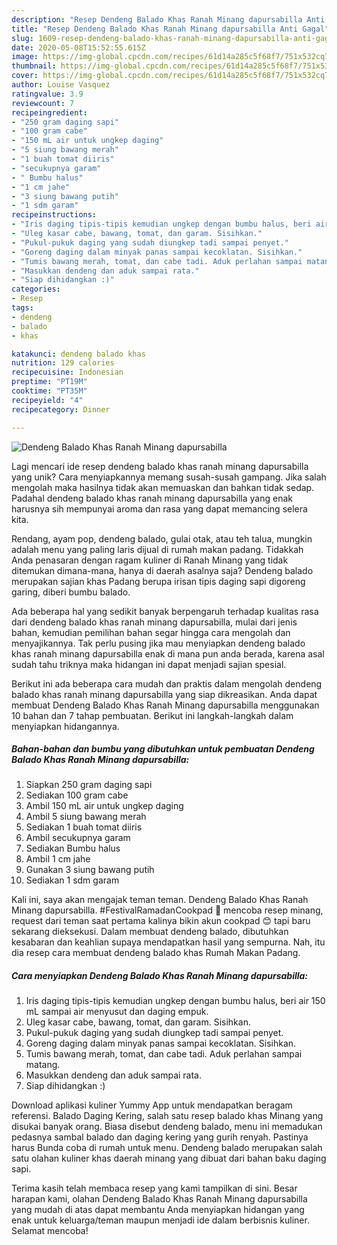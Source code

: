 ```yaml
---
description: "Resep Dendeng Balado Khas Ranah Minang dapursabilla Anti Gagal"
title: "Resep Dendeng Balado Khas Ranah Minang dapursabilla Anti Gagal"
slug: 1609-resep-dendeng-balado-khas-ranah-minang-dapursabilla-anti-gagal
date: 2020-05-08T15:52:55.615Z
image: https://img-global.cpcdn.com/recipes/61d14a285c5f68f7/751x532cq70/dendeng-balado-khas-ranah-minang-dapursabilla-foto-resep-utama.jpg
thumbnail: https://img-global.cpcdn.com/recipes/61d14a285c5f68f7/751x532cq70/dendeng-balado-khas-ranah-minang-dapursabilla-foto-resep-utama.jpg
cover: https://img-global.cpcdn.com/recipes/61d14a285c5f68f7/751x532cq70/dendeng-balado-khas-ranah-minang-dapursabilla-foto-resep-utama.jpg
author: Louise Vasquez
ratingvalue: 3.9
reviewcount: 7
recipeingredient:
- "250 gram daging sapi"
- "100 gram cabe"
- "150 mL air untuk ungkep daging"
- "5 siung bawang merah"
- "1 buah tomat diiris"
- "secukupnya garam"
- " Bumbu halus"
- "1 cm jahe"
- "3 siung bawang putih"
- "1 sdm garam"
recipeinstructions:
- "Iris daging tipis-tipis kemudian ungkep dengan bumbu halus, beri air 150 mL sampai air menyusut dan daging empuk."
- "Uleg kasar cabe, bawang, tomat, dan garam. Sisihkan."
- "Pukul-pukuk daging yang sudah diungkep tadi sampai penyet."
- "Goreng daging dalam minyak panas sampai kecoklatan. Sisihkan."
- "Tumis bawang merah, tomat, dan cabe tadi. Aduk perlahan sampai matang."
- "Masukkan dendeng dan aduk sampai rata."
- "Siap dihidangkan :)"
categories:
- Resep
tags:
- dendeng
- balado
- khas

katakunci: dendeng balado khas 
nutrition: 129 calories
recipecuisine: Indonesian
preptime: "PT19M"
cooktime: "PT35M"
recipeyield: "4"
recipecategory: Dinner

---
```



![Dendeng Balado Khas Ranah Minang dapursabilla](https://img-global.cpcdn.com/recipes/61d14a285c5f68f7/751x532cq70/dendeng-balado-khas-ranah-minang-dapursabilla-foto-resep-utama.jpg)

Lagi mencari ide resep dendeng balado khas ranah minang dapursabilla yang unik? Cara menyiapkannya memang susah-susah gampang. Jika salah mengolah maka hasilnya tidak akan memuaskan dan bahkan tidak sedap. Padahal dendeng balado khas ranah minang dapursabilla yang enak harusnya sih mempunyai aroma dan rasa yang dapat memancing selera kita.

Rendang, ayam pop, dendeng balado, gulai otak, atau teh talua, mungkin adalah menu yang paling laris dijual di rumah makan padang. Tidakkah Anda penasaran dengan ragam kuliner di Ranah Minang yang tidak ditemukan dimana-mana, hanya di daerah asalnya saja? Dendeng balado merupakan sajian khas Padang berupa irisan tipis daging sapi digoreng garing, diberi bumbu balado.

Ada beberapa hal yang sedikit banyak berpengaruh terhadap kualitas rasa dari dendeng balado khas ranah minang dapursabilla, mulai dari jenis bahan, kemudian pemilihan bahan segar hingga cara mengolah dan menyajikannya. Tak perlu pusing jika mau menyiapkan dendeng balado khas ranah minang dapursabilla enak di mana pun anda berada, karena asal sudah tahu triknya maka hidangan ini dapat menjadi sajian spesial.


Berikut ini ada beberapa cara mudah dan praktis dalam mengolah dendeng balado khas ranah minang dapursabilla yang siap dikreasikan. Anda dapat membuat Dendeng Balado Khas Ranah Minang dapursabilla menggunakan 10 bahan dan 7 tahap pembuatan. Berikut ini langkah-langkah dalam menyiapkan hidangannya.

<!--inarticleads1-->

##### Bahan-bahan dan bumbu yang dibutuhkan untuk pembuatan Dendeng Balado Khas Ranah Minang dapursabilla:

1. Siapkan 250 gram daging sapi
1. Sediakan 100 gram cabe
1. Ambil 150 mL air untuk ungkep daging
1. Ambil 5 siung bawang merah
1. Sediakan 1 buah tomat diiris
1. Ambil secukupnya garam
1. Sediakan  Bumbu halus
1. Ambil 1 cm jahe
1. Gunakan 3 siung bawang putih
1. Sediakan 1 sdm garam


Kali ini, saya akan mengajak teman teman. Dendeng Balado Khas Ranah Minang dapursabilla. #FestivalRamadanCookpad 🌱 mencoba resep minang, request dari teman saat pertama kalinya bikin akun cookpad 😊 tapi baru sekarang dieksekusi. Dalam membuat dendeng balado, dibutuhkan kesabaran dan keahlian supaya mendapatkan hasil yang sempurna. Nah, itu dia resep cara membuat dendeng balado khas Rumah Makan Padang. 

<!--inarticleads2-->

##### Cara menyiapkan Dendeng Balado Khas Ranah Minang dapursabilla:

1. Iris daging tipis-tipis kemudian ungkep dengan bumbu halus, beri air 150 mL sampai air menyusut dan daging empuk.
1. Uleg kasar cabe, bawang, tomat, dan garam. Sisihkan.
1. Pukul-pukuk daging yang sudah diungkep tadi sampai penyet.
1. Goreng daging dalam minyak panas sampai kecoklatan. Sisihkan.
1. Tumis bawang merah, tomat, dan cabe tadi. Aduk perlahan sampai matang.
1. Masukkan dendeng dan aduk sampai rata.
1. Siap dihidangkan :)


Download aplikasi kuliner Yummy App untuk mendapatkan beragam referensi. Balado Daging Kering, salah satu resep balado khas Minang yang disukai banyak orang. Biasa disebut dendeng balado, menu ini memadukan pedasnya sambal balado dan daging kering yang gurih renyah. Pastinya harus Bunda coba di rumah untuk menu. Dendeng balado merupakan salah satu olahan kuliner khas daerah minang yang dibuat dari bahan baku daging sapi. 

Terima kasih telah membaca resep yang kami tampilkan di sini. Besar harapan kami, olahan Dendeng Balado Khas Ranah Minang dapursabilla yang mudah di atas dapat membantu Anda menyiapkan hidangan yang enak untuk keluarga/teman maupun menjadi ide dalam berbisnis kuliner. Selamat mencoba!
